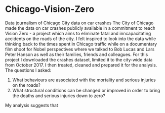 # Chicago-Vision-Zero
Data journalism of Chicago City data on car crashes
The City of Chicago made the data on car crashes publicly available in a commitment to reach Vision Zero - a project which aims to eliminate fatal and inncapacitating accidents on the roads of the city.
I felt inspired to look into the data while thinking back to the times spent in Chicago traffic while on a documentary film shoot for Nobel perspectives where we talked to Bob Lucas and Lars Peter Hanson as well as their families, friends and colleagues.
For this project I downloaded the crashes dataset, limited it to the city-wide data from October 2017. I then treated, cleaned and prepared it for the analysis.
The questions I asked: 
1) What behaviours are associated with the mortality and serious injuries on the roads? 
2) What structural conditions can be changed or improved in order to bring the deaths and serious injuries down to zero?

My analysis suggests that 
